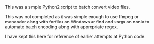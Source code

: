 This was a simple Python2 script to batch convert video files.

This was not completed as it was simple enough to use ffmpeg or mencoder along with forfiles on Windows or find and xargs on nonix to automate batch encoding along with appropriate regex.

I have kept this here for reference of earlier attempts at Python code.

